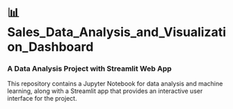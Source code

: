 # 📊 Sales_Data_Analysis_and_Visualization_Dashboard
### A Data Analysis Project with Streamlit Web App
This repository contains a Jupyter Notebook for data analysis and machine learning, along with a Streamlit app that provides an interactive user interface for the project.

